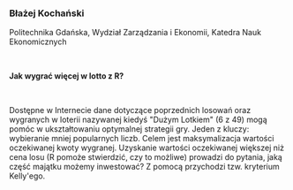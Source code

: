 <!--html_preserve-->
<span>
<h3>
Błażej Kochański
</h3>
<p>
Politechnika Gdańska, Wydział Zarządzania i Ekonomii, Katedra Nauk
Ekonomicznych
</p>
<br/>
<p>
<strong>Jak wygrać więcej w lotto z R?</strong>
</p>
<br/>
<p>
Dostępne w Internecie dane dotyczące poprzednich losowań oraz wygranych
w loterii nazywanej kiedyś "Dużym Lotkiem" (6 z 49) mogą pomóc w
ukształtowaniu optymalnej strategii gry. Jeden z kluczy: wybieranie
mniej popularnych liczb. Celem jest maksymalizacja wartości oczekiwanej
kwoty wygranej. Uzyskanie wartości oczekiwanej większej niż cena losu (R
pomoże stwierdzić, czy to możliwe) prowadzi do pytania, jaką część
majątku możemy inwestować? Z pomocą przychodzi tzw. kryterium Kelly'ego.
</p>
</span><!--/html_preserve-->
